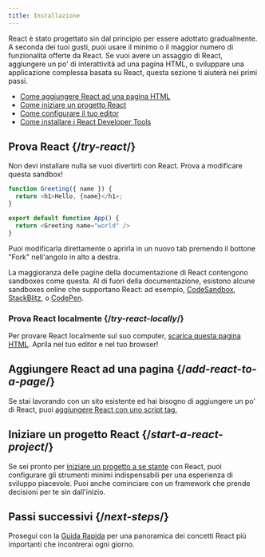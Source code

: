```yaml
---
title: Installazione
---
```


<Intro>

React è stato progettato sin dal principio per essere adottato gradualmente. A seconda dei tuoi gusti, puoi usare il minimo o il maggior numero di funzionalità offerte da React. Se vuoi avere un assaggio di React, aggiungere un po' di interattività ad una pagina HTML, o sviluppare una applicazione complessa basata su React, questa sezione ti aiuterà nei primi passi.

</Intro>

<YouWillLearn isChapter={true}>

* [Come aggiungere React ad una pagina HTML](/learn/add-react-to-a-website)
* [Come iniziare un progetto React](/learn/start-a-new-react-project)
* [Come configurare il tuo editor](/learn/editor-setup)
* [Come installare i React Developer Tools](/learn/react-developer-tools)

</YouWillLearn>

## Prova React {/*try-react*/}

Non devi installare nulla se vuoi divertirti con React. Prova a modificare questa sandbox!

<Sandpack>

```js
function Greeting({ name }) {
  return <h1>Hello, {name}</h1>;
}

export default function App() {
  return <Greeting name="world" />
}
```

</Sandpack>

Puoi modificarla direttamente o aprirla in un nuovo tab premendo il bottone "Fork" nell'angolo in alto a destra.

La maggioranza delle pagine della documentazione di React contengono sandboxes come questa. Al di fuori della documentazione, esistono alcune sandboxes online che supportano React: ad esempio, [CodeSandbox](https://codesandbox.io/s/new), [StackBlitz](https://stackblitz.com/fork/react), o [CodePen](https://codepen.io/pen?&editors=0010&layout=left&prefill_data_id=3f4569d1-1b11-4bce-bd46-89090eed5ddb).

### Prova React localmente {/*try-react-locally*/}

Per provare React localmente sul suo computer, [scarica questa pagina HTML](https://raw.githubusercontent.com/reactjs/reactjs.org/main/static/html/single-file-example.html). Aprila nel tuo editor e nel tuo browser!

## Aggiungere React ad una pagina {/*add-react-to-a-page*/}

Se stai lavorando con un sito esistente ed hai bisogno di aggiungere un po' di React, puoi [aggiungere React con uno script tag.](/learn/add-react-to-a-website)

## Iniziare un progetto React {/*start-a-react-project*/}

Se sei pronto per [iniziare un progetto a se stante](/learn/start-a-new-react-project) con React, puoi configurare gli strumenti minimi indispensabili per una esperienza di sviluppo piacevole. Puoi anche cominciare con un framework che prende decisioni per te sin dall'inizio.

## Passi successivi {/*next-steps*/}

Prosegui con la [Guida Rapida](/learn) per una panoramica dei concetti React più importanti che incontrerai ogni giorno.

